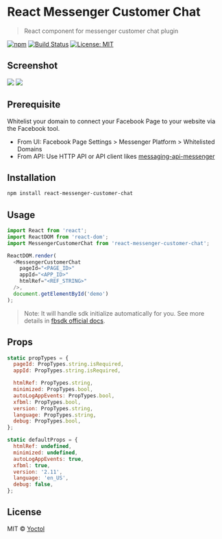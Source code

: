 # React Messenger Customer Chat

> React component for messenger customer chat plugin

[![npm](https://img.shields.io/npm/v/react-messenger-customer-chat.svg?style=flat-square)](https://www.npmjs.com/package/react-messenger-customer-chat)
[![Build Status](https://travis-ci.org/Yoctol/react-messenger-customer-chat.svg?branch=master)](https://travis-ci.org/Yoctol/react-messenger-customer-chat)
[![License: MIT](https://img.shields.io/badge/License-MIT-yellow.svg)](https://opensource.org/licenses/MIT)

## Screenshot

![](https://user-images.githubusercontent.com/3382565/33435564-6ed7df66-d61d-11e7-8b6c-fdb2d36f0ff9.png)
![](https://user-images.githubusercontent.com/3382565/33435563-6eacb444-d61d-11e7-85a7-a5d29a418f25.png)

## Prerequisite

Whitelist your domain to connect your Facebook Page to your website via the
Facebook tool.

* From UI: Facebook Page Settings > Messenger Platform > Whitelisted Domains
* From API: Use HTTP API or API client likes
  [messaging-api-messenger](https://github.com/Yoctol/messaging-apis/tree/master/packages/messaging-api-messenger#setwhitelisteddomainsdomains)

## Installation

```sh
npm install react-messenger-customer-chat
```

## Usage

```js
import React from 'react';
import ReactDOM from 'react-dom';
import MessengerCustomerChat from 'react-messenger-customer-chat';

ReactDOM.render(
  <MessengerCustomerChat
    pageId="<PAGE_ID>"
    appId="<APP_ID>"
    htmlRef="<REF_STRING>"
  />,
  document.getElementById('demo')
);
```

> Note: It will handle sdk initialize automatically for you. See more details in
> [fbsdk official docs](https://developers.facebook.com/docs/javascript/quickstart/).

## Props

```js
static propTypes = {
  pageId: PropTypes.string.isRequired,
  appId: PropTypes.string.isRequired,

  htmlRef: PropTypes.string,
  minimized: PropTypes.bool,
  autoLogAppEvents: PropTypes.bool,
  xfbml: PropTypes.bool,
  version: PropTypes.string,
  language: PropTypes.string,
  debug: PropTypes.bool,
};

static defaultProps = {
  htmlRef: undefined,
  minimized: undefined,
  autoLogAppEvents: true,
  xfbml: true,
  version: '2.11',
  language: 'en_US',
  debug: false,
};
```

## License

MIT © [Yoctol](https://github.com/Yoctol/react-messenger-customer-chat)
